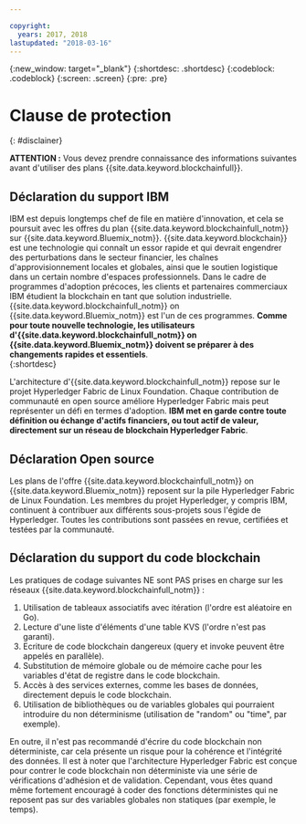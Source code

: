 ```yaml
---

copyright:
  years: 2017, 2018
lastupdated: "2018-03-16"
---
```


{:new_window: target="_blank"}
{:shortdesc: .shortdesc}
{:codeblock: .codeblock}
{:screen: .screen}
{:pre: .pre}


# Clause de protection
{: #disclainer}

**ATTENTION :** Vous devez prendre connaissance des informations suivantes avant d'utiliser des plans {{site.data.keyword.blockchainfull}}.

## Déclaration du support IBM

IBM est depuis longtemps chef de file en matière d'innovation, et cela se poursuit avec les offres du plan {{site.data.keyword.blockchainfull_notm}} sur {{site.data.keyword.Bluemix_notm}}. {{site.data.keyword.blockchain}} est une technologie qui connaît un essor rapide et qui devrait engendrer des perturbations dans le secteur financier, les chaînes d'approvisionnement locales et globales, ainsi que le soutien logistique dans un certain nombre d'espaces professionnels. Dans le cadre de programmes d'adoption précoces, les clients et partenaires commerciaux IBM étudient la blockchain en tant que solution industrielle. {{site.data.keyword.blockchainfull_notm}} on {{site.data.keyword.Bluemix_notm}} est l'un de ces programmes. **Comme pour toute nouvelle technologie, les utilisateurs d'{{site.data.keyword.blockchainfull_notm}} on {{site.data.keyword.Bluemix_notm}} doivent se préparer à des changements rapides et essentiels**.  
{:shortdesc}

L'architecture d'{{site.data.keyword.blockchainfull_notm}} repose sur le projet Hyperledger Fabric de Linux Foundation. Chaque contribution de communauté en open source améliore Hyperledger Fabric mais peut représenter un défi en termes d'adoption. **IBM met en garde contre toute définition ou échange d'actifs financiers, ou tout actif de valeur, directement sur un réseau de blockchain Hyperledger Fabric**.  

## Déclaration Open source

Les plans de l'offre {{site.data.keyword.blockchainfull_notm}} on {{site.data.keyword.Bluemix_notm}} reposent sur la pile Hyperledger Fabric de Linux Foundation. Les membres du projet Hyperledger, y compris IBM, continuent à contribuer aux différents sous-projets sous l'égide de Hyperledger.  Toutes les contributions sont passées en revue, certifiées et testées par la communauté.

## Déclaration du support du code blockchain

Les pratiques de codage suivantes NE sont PAS prises en charge sur les réseaux {{site.data.keyword.blockchainfull_notm}} :

1. Utilisation de tableaux associatifs avec itération (l'ordre est aléatoire en Go).
2. Lecture d'une liste d'éléments d'une table KVS (l'ordre n'est pas garanti).
3. Ecriture de code blockchain dangereux (query et invoke peuvent être appelés en parallèle).
4. Substitution de mémoire globale ou de mémoire cache pour les variables d'état de registre dans le code blockchain.
5. Accès à des services externes, comme les bases de données, directement depuis le code blockchain.
6. Utilisation de bibliothèques ou de variables globales qui
pourraient introduire du non déterminisme (utilisation de "random" ou
"time", par exemple).  

En outre, il n'est pas recommandé d'écrire du code blockchain non déterministe, car cela présente un risque pour la cohérence et l'intégrité des données.  Il est à noter que l'architecture Hyperledger Fabric est conçue pour contrer le code blockchain non déterministe via une série de vérifications d'adhésion et de validation. Cependant, vous êtes quand même fortement encouragé à coder des fonctions déterministes qui ne reposent pas sur des variables globales non statiques (par exemple, le temps).  
